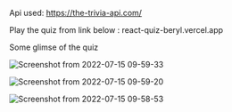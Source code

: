 Api used: https://the-trivia-api.com/

Play the quiz from link below :
react-quiz-beryl.vercel.app

Some glimse of the quiz


![Screenshot from 2022-07-15 09-59-33](https://user-images.githubusercontent.com/87872185/179150159-b37f1b20-59a8-4132-abbe-70de3e6b28f2.png)



![Screenshot from 2022-07-15 09-59-20](https://user-images.githubusercontent.com/87872185/179150165-f28847f8-e730-4868-9aa2-5ac41029c08c.png)





![Screenshot from 2022-07-15 09-58-53](https://user-images.githubusercontent.com/87872185/179150170-1b6908bf-44e6-41ea-9fb5-bbec13afe0b9.png)
